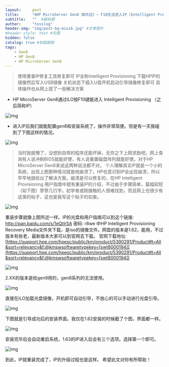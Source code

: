 ```yaml
---
layout:     post 
title:      "《HP MicroServer Gen8 填坑记》~ F10无法进入IP（Intelligent Provisioning）或者进入红屏"  #主标题
subtitle:   ""  #副标题
author:     "tosslog" 
header-img: "img/post-bg-miui6.jpg" #文章图片
#header-style: text #无图
hidden: false
catalog: true #标题跟随
tags: 
    - Gen8
    - HP Gen8
    - HP MicroServer Gen8
---
```


>使用惠普IP修复工具修复即可
IP全称Intelligent Provisioning
下载HPIP的镜像然后写入USB镜像
关机状态下插入U盘开机启动引导镜像修复即可
具体操作也从网上拔了一些解决方案

- HP MicroServer Gen8通过iLO按F10键能进入 Intelligent Provisioning （之后简称IP）

![img](/blog/img/post-img/2020/11/05/2445954562.jpg)

- 进入IP后我们就能配置gen8和安装系统了，操作非常简便。但是有一天我碰到了下图这样的情况。

![img](/blog/img/post-img/2020/11/05/1888783258.jpg)

>当时我就懵了，没想到自带的程序还能坏掉，无奈之下上网求助吧。网上查询有人说冲刷BIOS就能好使，有人说重置磁盘阵列就能好使。对于HP MicroServer Gen8来说这两种说法都不对。
个人理解其实IP就是一个小的系统，出现上图那种情况就是他崩溃了。HP也意识到IP会出现崩溃，所以早早地就给出了解决方案。崩溃是可以修复的，在HP Intelligent Provisioning 用户指南中就有重装IP的介绍，不过由于步骤简单，篇幅较短（如下图）寥寥几行字。初学者或刚接触的人很难找到，而且网上也很少有这类的帖子，这也是我写这个帖子的初衷。

![img](/blog/img/post-img/2020/11/05/2856825974.jpg)

重装步骤就像上图所述一样。IP的光盘和用户指南可以到这个链接: 
http://pan.baidu.com/s/1eQtlrSA
密码: r8we 
中HP Intelligent Provisioning Recovery Media文件夹下载，是iso的镜像文件。网盘的版本是1.62，能用，不过版本有些老，最新版本大家可以到官网去下载。
官网下载地址:[https://support.hpe.com/hpesc/public/km/product/5390291/Product#t=All&sort=relevancy&f:@kmswsoftwaretypekey=[swt8000194]](https://support.hpe.com/hpesc/public/km/product/5390291/Product#t=All&sort=relevancy&f:@kmswsoftwaretypekey=[swt8000194])

![img](/blog/img/post-img/2020/11/05/3011417171.jpg)

2.XX的版本是给gen9用的，gen8系列的无法使用。

![img](/blog/img/post-img/2020/11/05/2063317067.jpg)

直接在iLO加载光盘镜像，开机即可自动引导，不放心的可以手动进行光盘引导。

![img](/blog/img/post-img/2020/11/05/1868028225.jpg)

下图就是引导成功后的安装界面。我仅在1.62安装的时候截了个图，界面都一样。

![img](/blog/img/post-img/2020/11/05/2493630872.jpg)

安装完毕后会自动重启系统，1.63的IP进入后会有三个选项。选择第一个即可。

![img](/blog/img/post-img/2020/11/05/427420913.jpg)

到此，IP就重装完成了，IP的升级过程也是这样。
希望此文对你有所帮助！

